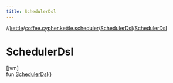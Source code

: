 ```yaml
---
title: SchedulerDsl
---
```

//[kettle](../../../index.html)/[coffee.cypher.kettle.scheduler](../index.html)/[SchedulerDsl](index.html)/[SchedulerDsl](-scheduler-dsl.html)



# SchedulerDsl



[jvm]\
fun [SchedulerDsl](-scheduler-dsl.html)()




